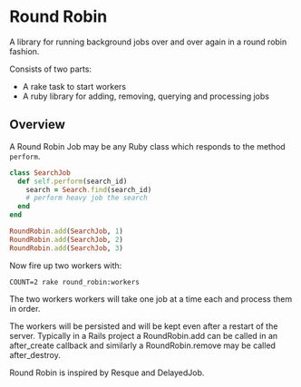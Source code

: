 Round Robin
===========

A library for running background jobs over and over again in a round robin fashion.

Consists of two parts:

* A rake task to start workers
* A ruby library for adding, removing, querying and processing jobs

Overview
--------

A Round Robin Job may be any Ruby class which responds to the method `perform`.

``` ruby
class SearchJob
  def self.perform(search_id)
    search = Search.find(search_id)
    # perform heavy job the search
  end
end

RoundRobin.add(SearchJob, 1)
RoundRobin.add(SearchJob, 2)
RoundRobin.add(SearchJob, 3)
```

Now fire up two workers with:

    COUNT=2 rake round_robin:workers

The two workers workers will take one job at a time each and process them in order.

The workers will be persisted and will be kept even after a restart of the
server. Typically in a Rails project a RoundRobin.add can be called in an
after_create callback and similarly a RoundRobin.remove may be called
after_destroy.

Round Robin is inspired by Resque and DelayedJob.
